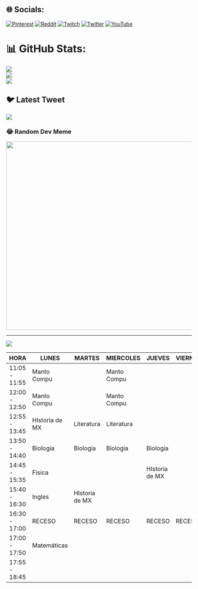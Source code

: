 
## 🌐 Socials:
[![Pinterest](https://img.shields.io/badge/Pinterest-%23E60023.svg?logo=Pinterest&logoColor=white)](https://pinterest.com/EL1F4YT) [![Reddit](https://img.shields.io/badge/Reddit-%23FF4500.svg?logo=Reddit&logoColor=white)](https://reddit.com/user/EL1F4YT) [![Twitch](https://img.shields.io/badge/Twitch-%239146FF.svg?logo=Twitch&logoColor=white)](https://twitch.tv/EL1F4YT_) [![Twitter](https://img.shields.io/badge/Twitter-%231DA1F2.svg?logo=Twitter&logoColor=white)](https://twitter.com/EL1F4YT) [![YouTube](https://img.shields.io/badge/YouTube-%23FF0000.svg?logo=YouTube&logoColor=white)](https://youtube.com/@EL1F4YT) 
# 📊 GitHub Stats:
![](https://github-readme-stats.vercel.app/api?username=FerEsqueda&theme=graywhite&hide_border=false&include_all_commits=false&count_private=false)<br/>
![](https://github-readme-streak-stats.herokuapp.com/?user=FerEsqueda&theme=graywhite&hide_border=false)<br/>
![](https://github-readme-stats.vercel.app/api/top-langs/?username=FerEsqueda&theme=graywhite&hide_border=false&include_all_commits=false&count_private=false&layout=compact)

## 🐦 Latest Tweet
[![](https://gtce.itsvg.in/api?username=EL1F4YT)](https://github.com/VishwaGauravIn/github-twitter-card-embed)

### 😂 Random Dev Meme
<img src="https://random-memer.herokuapp.com/" width="512px"/>

---
[![](https://visitcount.itsvg.in/api?id=FerEsqueda&icon=6&color=12)](https://visitcount.itsvg.in)

<!-- Proudly created with GPRM ( https://gprm.itsvg.in ) -->

| HORA          | LUNES          | MARTES         | MIERCOLES   | JUEVES         | VIERNES |
|---------------|----------------|----------------|-------------|----------------|---------|
| 11:05 - 11:55 | Manto Compu    |                | Manto Compu |                |         |
| 12:00 - 12:50 | Manto Compu    |                | Manto Compu |                |         |
| 12:55 - 13:45 | HIstoria de MX | Literatura     | Literatura  |                |         |
| 13:50 - 14:40 | Biologia       | Biologia       | Biologia    | Biologia       |         |
| 14:45 - 15:35 | Física         |                |             | HIstoria de MX |         |
| 15:40 - 16:30 | Ingles         | HIstoria de MX |             |                |         |
| 16:30 - 17:00 | RECESO         | RECESO         | RECESO      | RECESO         | RECESO  |
| 17:00 - 17:50 | Matemáticas    |                |             |                |         |
| 17:55 - 18:45 |                |                |             |                |         |

